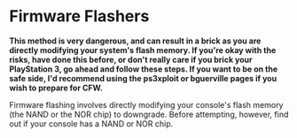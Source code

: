 # Firmware Flashers

**This method is very dangerous, and can result in a brick as you are directly 
modifying your system's flash memory. If you're okay with the risks, have done this 
before, or don't really care if you brick your PlayStation 3, go ahead and follow 
these steps. If you want to be on the safe side, I'd recommend using the ps3xploit or bguerville pages if you wish to 
prepare for CFW.**

Firmware flashing involves directly modifying your console's flash memory (the NAND or the NOR chip) to downgrade. Before attempting, however, find out if your console has a NAND or NOR chip. 

